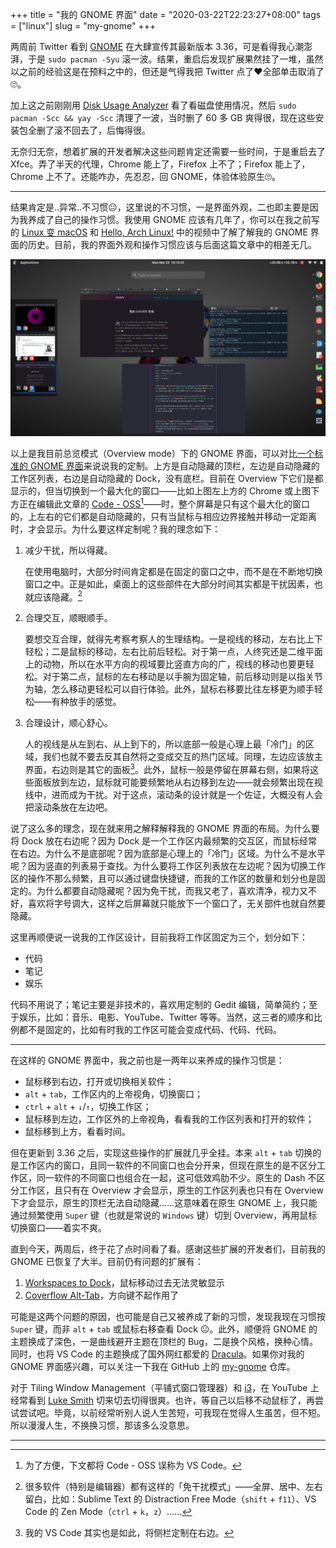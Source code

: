 +++
title = "我的 GNOME 界面"
date = "2020-03-22T22:23:27+08:00"
tags = ["linux"]
slug = "my-gnome"
+++

两周前 Twitter 看到 [GNOME](https://twitter.com/gnome) 在大肆宣传其最新版本 3.36，可是看得我心潮澎湃，于是 `sudo pacman -Syu` 滚一波。结果，重启后发现扩展果然挂了一堆，虽然以之前的经验这是在预料之中的，但还是气得我把 Twitter 点了❤全部单击取消了🙄。

加上这之前刚刚用 [Disk Usage Analyzer](https://en.wikipedia.org/wiki/Disk_Usage_Analyzer) 看了看磁盘使用情况，然后 `sudo pacman -Scc && yay -Scc` 清理了一波，当时删了 60 多 GB 爽得很，现在这些安装包全删了滚不回去了，后悔得很。

无奈归无奈，想着扩展的开发者解决这些问题肯定还需要一些时间，于是重启去了 Xfce。弄了半天的代理，Chrome 能上了，Firefox 上不了；Firefox 能上了，Chrome 上不了。还能咋办，先忍忍，回 GNOME，体验体验原生🙄。

---

结果肯定是..异常..不习惯😐，这里说的不习惯，一是界面外观，二也即主要是因为我养成了自己的操作习惯。我使用 GNOME 应该有几年了，你可以在我之前写的 [Linux 变 macOS](/tech/make-linux-looks-like-macos/) 和 [Hello, Arch Linux!](/tech/hello-arch-linux/) 中的视频中了解了解我的 GNOME 界面的历史。目前，我的界面外观和操作习惯应该与后面这篇文章中的相差无几。

![my-gnome.png](/images/my-gnome.png)

以上是我目前总览模式（Overview mode）下的 GNOME 界面，可以对比[一个标准的 GNOME 界面](https://en.wikipedia.org/wiki/GNOME_Shell#Design_components)来说说我的定制。上方是自动隐藏的顶栏，左边是自动隐藏的工作区列表，右边是自动隐藏的 Dock，没有底栏。目前在 Overview 下它们是都显示的，但当切换到一个最大化的窗口——比如上图左上方的 Chrome 或上图下方正在编辑此文章的 [Code - OSS](https://github.com/microsoft/vscode/wiki/Differences-between-the-repository-and-Visual-Studio-Code)[^1]——时，整个屏幕是只有这个最大化的窗口的，上左右的它们都是自动隐藏的，只有当鼠标与相应边界接触并移动一定距离时，才会显示。为什么要这样定制呢？我的理念如下：

1. 减少干扰，所以得藏。

   在使用电脑时，大部分时间肯定都是在固定的窗口之中，而不是在不断地切换窗口之中。正是如此，桌面上的这些部件在大部分时间其实都是干扰因素，也就应该隐藏。[^2]

2. 合理交互，顺眼顺手。

   要想交互合理，就得先考察考察人的生理结构。一是视线的移动，左右比上下轻松；二是鼠标的移动，左右比前后轻松。对于第一点，人终究还是二维平面上的动物，所以在水平方向的视域要比竖直方向的广，视线的移动也要更轻松。对于第二点，鼠标的左右移动是以手腕为固定轴，前后移动则是以指关节为轴，怎么移动更轻松可以自行体验。此外，鼠标右移要比往左移更为顺手轻松——有种放手的感觉。

3. 合理设计，顺心舒心。

   人的视线是从左到右、从上到下的，所以底部一般是心理上最「冷门」的区域，我们也就不要去反其自然将之变成交互的热门区域。同理，左边应该放主界面，右边则是其它的面板[^3]。此外，鼠标一般是停留在屏幕右侧，如果将这些面板放到左边，鼠标就可能要频繁地从右边移到左边——就会频繁出现在视线中，进而成为干扰。对于这点，滚动条的设计就是一个佐证，大概没有人会把滚动条放在左边吧。

说了这么多的理念，现在就来用之解释解释我的 GNOME 界面的布局。为什么要将 Dock 放在右边呢？因为 Dock 是一个工作区内最频繁的交互区，而鼠标经常在右边。为什么不是底部呢？因为底部是心理上的「冷门」区域。为什么不是水平呢？因为竖直的列表易于查找。为什么要将工作区列表放在左边呢？因为切换工作区的操作不那么频繁，且可以通过键盘快捷键，而我的工作区的数量和划分也是固定的。为什么都要自动隐藏呢？因为免干扰，而我又老了，喜欢清净，视力又不好，喜欢将字号调大，这样之后屏幕就只能放下一个窗口了，无关部件也就自然要隐藏。

这里再顺便说一说我的工作区设计，目前我将工作区固定为三个，划分如下：

- 代码
- 笔记
- 娱乐

代码不用说了；笔记主要是非技术的，喜欢用定制的 Gedit 编辑，简单简约；至于娱乐，比如：音乐、电影、YouTube、Twitter 等等。当然，这三者的顺序和比例都不是固定的，比如有时我的工作区可能会变成代码、代码、代码。

---

在这样的 GNOME 界面中，我之前也是一两年以来养成的操作习惯是：

- 鼠标移到右边，打开或切换相关软件；
- `alt` + `tab`，工作区内的上帝视角，切换窗口；
- `ctrl` + `alt` + `↓`/`↑`，切换工作区；
- 鼠标移到左边，工作区外的上帝视角，看看我的工作区列表和打开的软件；
- 鼠标移到上方，看看时间。

但在更新到 3.36 之后，实现这些操作的扩展就几乎全挂。本来 `alt` + `tab` 切换的是工作区内的窗口，且同一软件的不同窗口也会分开来，但现在原生的是不区分工作区，同一软件的不同窗口也组合在一起，这可低效鸡肋不少。原生的 Dash 不区分工作区，且只有在 Overview 才会显示，原生的工作区列表也只有在 Overview 下才会显示，原生的顶栏无法自动隐藏……这意味着在原生 GNOME 上，我只能通过频繁使用 `Super` 键（也就是常说的 `Windows` 键）切到 Overview，再用鼠标切换窗口——着实不爽。

直到今天，两周后，终于花了点时间看了看。感谢这些扩展的开发者们，目前我的 GNOME 已恢复了大半。目前仍有问题的扩展有：

1. [Workspaces to Dock](https://github.com/passingthru67/workspaces-to-dock)，鼠标移动过去无法灵敏显示
2. [Coverflow Alt-Tab](https://github.com/dmo60/CoverflowAltTab)，方向键不起作用了

可能是这两个问题的原因，也可能是自己又被养成了新的习惯，发现我现在习惯按 `Super` 键，而非 `alt` + `tab` 或鼠标右移查看 Dock 😐。此外，顺便将 GNOME 的主题换成了深色，一是曲线避开主题在顶栏的 Bug，二是换个风格，换种心情。同时，也将 VS Code 的主题换成了国外网红都爱的 [Dracula](https://draculatheme.com/visual-studio-code/)。如果你对我的 GNOME 界面感兴趣，可以关注一下我在 GitHub 上的 [my-gnome](https://github.com/reuixiy/my-gnome) 仓库。

对于 Tiling Window Management（平铺式窗口管理器）和 [i3](https://i3wm.org/)，在 YouTube 上经常看到 [Luke Smith](https://www.youtube.com/watch?v=GKviflL9XeI) 切来切去切得很爽。也许，等自己以后移不动鼠标了，再尝试尝试吧。毕竟，以前经常听别人说人生苦短，可我现在觉得人生虽苦，但不短。所以漫漫人生，不换换习惯，那该多么没意思。

---

[^1]: 为了方便，下文都将 Code - OSS 误称为 VS Code。
[^2]: 很多软件（特别是编辑器）都有这样的「免干扰模式」——全屏、居中、左右留白，比如：Sublime Text 的 Distraction Free Mode（`shift` + `f11`）、VS Code 的 Zen Mode（`ctrl` + `k`，`z`）……
[^3]: 我的 VS Code 其实也是如此，将侧栏定制在右边。
